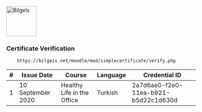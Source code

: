 <a href="https://bilgeis.net" target="_blank">
<img height="80" title="BilgeIs" src="https://github.com/ferdasolmaz/image/blob/master/Company/bilgeis.png?raw=true">
</a>

<h3>Certificate Verification</h3>

		https://bilgeis.net/moodle/mod/simplecertificate/verify.php

| # | Issue Date        | Course                     | Language | Credential ID                            |
|----|-------------------|----------------------------|----------|------------------------------------------|
| 1  | 10 September 2020 | Healthy Life in the Office | Turkish  | 2a7d6ae0-f2e0-11ea-b921-b5d22c1d630d |
